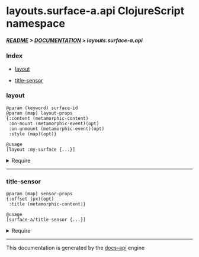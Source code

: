
# layouts.surface-a.api ClojureScript namespace

##### [README](../../../../README.md) > [DOCUMENTATION](../../../COVER.md) > layouts.surface-a.api

### Index

- [layout](#layout)

- [title-sensor](#title-sensor)

### layout

```
@param (keyword) surface-id
@param (map) layout-props
{:content (metamorphic-content)
 :on-mount (metamorphic-event)(opt)
 :on-unmount (metamorphic-event)(opt)
 :style (map)(opt)}
```

```
@usage
[layout :my-surface {...}]
```

<details>
<summary>Require</summary>

```
(ns my-namespace (:require [layouts.surface-a.api :refer [layout]]))

(layouts.surface-a.api/layout ...)
(layout                       ...)
```

</details>

---

### title-sensor

```
@param (map) sensor-props
{:offset (px)(opt)
 :title (metamorphic-content)}
```

```
@usage
[surface-a/title-sensor {...}]
```

<details>
<summary>Require</summary>

```
(ns my-namespace (:require [layouts.surface-a.api :refer [title-sensor]]))

(layouts.surface-a.api/title-sensor ...)
(title-sensor                       ...)
```

</details>

---

This documentation is generated by the [docs-api](https://github.com/bithandshake/docs-api) engine

